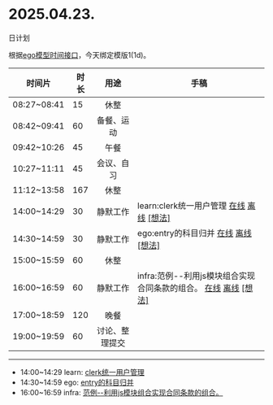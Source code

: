 # 2025.04.23.
日计划

根据[ego模型时间接口](https://gitee.com/hyg/blog/blob/master/timeflow.md)，今天绑定模版1(1d)。

| 时间片 | 时长 | 用途 | 手稿 |
| --- | --- | :---: | --- |
| 08:27~08:41 | 15 | 休整 |  |
| 08:42~09:41 | 60 | 备餐、运动 |  |
| 09:42~10:26 | 45 | 午餐 |  |
| 10:27~11:11 | 45 | 会议、自习 |  |
| 11:12~13:58 | 167 | 休整 |  |
| 14:00~14:29 | 30 | 静默工作 | learn:clerk统一用户管理 [在线](http://simp.ly/p/8t3vlk) [离线](../../draft/2025/20250423140000.md) <a href="mailto:huangyg@mars22.com?subject=关于2025.04.23.[learn:clerk统一用户管理]任务&body=日期: 20250423%0D%0A序号: 5%0D%0A手稿:../../draft/2025/20250423140000.md%0D%0A---请勿修改邮件主题及以上内容 从下一行开始写您的想法---%0D%0A">[想法]</a> |
| 14:30~14:59 | 30 | 静默工作 | ego:entry的科目归并 [在线](http://simp.ly/p/5k9gJy) [离线](../../draft/2025/20250423143000.md) <a href="mailto:huangyg@mars22.com?subject=关于2025.04.23.[ego:entry的科目归并]任务&body=日期: 20250423%0D%0A序号: 6%0D%0A手稿:../../draft/2025/20250423143000.md%0D%0A---请勿修改邮件主题及以上内容 从下一行开始写您的想法---%0D%0A">[想法]</a> |
| 15:00~15:59 | 60 | 休整 |  |
| 16:00~16:59 | 60 | 静默工作 | infra:范例--利用js模块组合实现合同条款的组合。 [在线](http://simp.ly/p/4QDThK) [离线](../../draft/2025/20250423160000.md) <a href="mailto:huangyg@mars22.com?subject=关于2025.04.23.[infra:范例--利用js模块组合实现合同条款的组合。]任务&body=日期: 20250423%0D%0A序号: 8%0D%0A手稿:../../draft/2025/20250423160000.md%0D%0A---请勿修改邮件主题及以上内容 从下一行开始写您的想法---%0D%0A">[想法]</a> |
| 17:00~18:59 | 120 | 晚餐 |  |
| 19:00~19:59 | 60 | 讨论、整理提交 |  |

---

- 14:00~14:29	learn: [clerk统一用户管理](../../draft/2025/20250423.01.md)
- 14:30~14:59	ego: [entry的科目归并](../../draft/2025/20250423.02.md)
- 16:00~16:59	infra: [范例--利用js模块组合实现合同条款的组合。](../../draft/2025/20250423.03.md)
